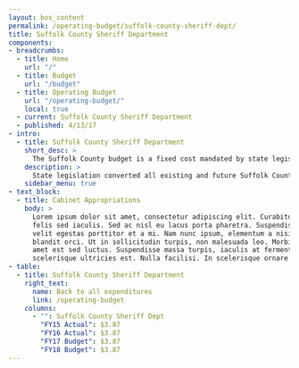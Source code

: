 ```yaml
---
layout: bos_content
permalink: /operating-budget/suffolk-county-sheriff-dept/
title: Suffolk County Sheriff Department
components:
- breadcrumbs:
  - title: Home
    url: "/"
  - title: Budget
    url: "/budget"
  - title: Operating Budget
    url: "/operating-budget/"
    local: true
  - current: Suffolk County Sheriff Department
  - published: 4/13/17
- intro:
  - title: Suffolk County Sheriff Department
    short_desc: >
      The Suffolk County budget is a fixed cost mandated by state legislation, budgeted at $3.9 million in FY17.
    description: >
      State legislation converted all existing and future Suffolk County Sheriff employees to state employees effective January 1, 2010. The State charges the City for Suffolk County through an assessment based on the residual unfunded pension liability for former Sherriff employees who retired prior to January 1, 2010. Once the unfunded pension liability is fully extinguished, the budget for Suffolk County will no longer be necessary.
    sidebar_menu: true
- text_block:
  - title: Cabinet Appropriations
    body: >
      Lorem ipsum dolor sit amet, consectetur adipiscing elit. Curabitur suscipit id
      felis sed iaculis. Sed ac nisl eu lacus porta pharetra. Suspendisse a tortor vel
      velit egestas porttitor et a mi. Nam nunc ipsum, elementum a nisi nec, scelerisque
      blandit orci. Ut in sollicitudin turpis, non malesuada leo. Morbi vehicula sit
      amet est sed luctus. Suspendisse massa turpis, iaculis at fermentum placerat,
      scelerisque ultricies est. Nulla facilisi. In scelerisque ornare tincidunt.
- table:
  - title: Suffolk County Sheriff Department
    right_text:
      name: Back to all expenditures
      link: /operating-budget
    columns:
      - "": Suffolk County Sheriff Dept
        "FY15 Actual": $3.87
        "FY16 Actual": $3.87
        "FY17 Budget": $3.87
        "FY18 Budget": $3.87
---
```

